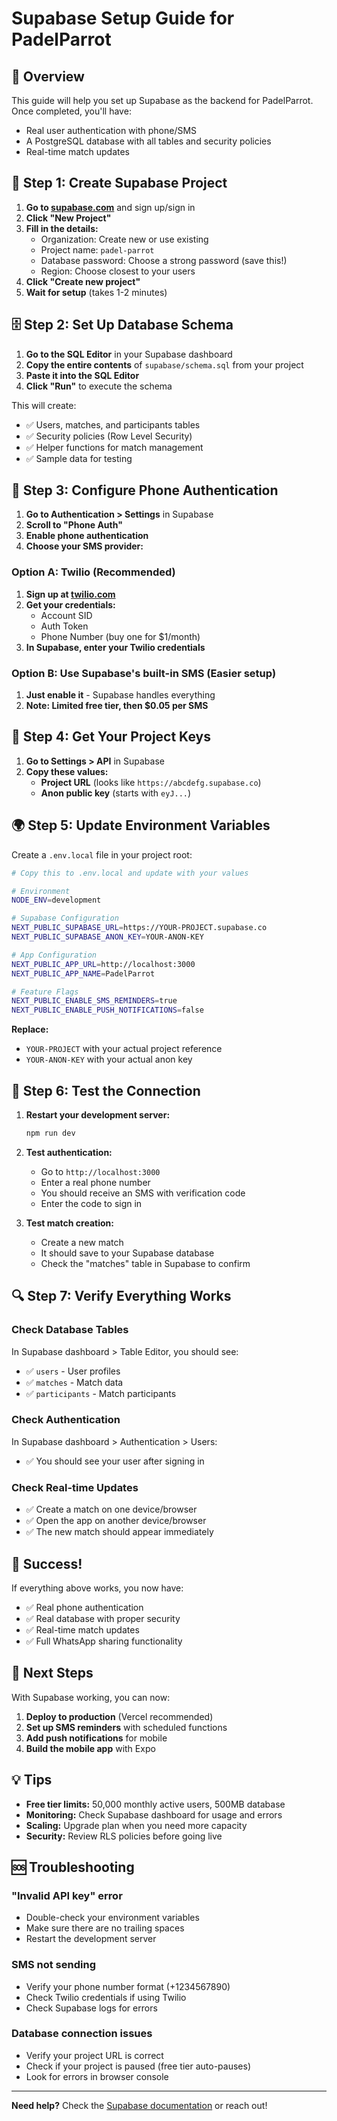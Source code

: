 # Supabase Setup Guide for PadelParrot

## 🎯 Overview

This guide will help you set up Supabase as the backend for PadelParrot. Once completed, you'll have:
- Real user authentication with phone/SMS
- A PostgreSQL database with all tables and security policies
- Real-time match updates

## 📝 Step 1: Create Supabase Project

1. **Go to [supabase.com](https://supabase.com)** and sign up/sign in
2. **Click "New Project"**
3. **Fill in the details:**
   - Organization: Create new or use existing
   - Project name: `padel-parrot`
   - Database password: Choose a strong password (save this!)
   - Region: Choose closest to your users
4. **Click "Create new project"**
5. **Wait for setup** (takes 1-2 minutes)

## 🗄️ Step 2: Set Up Database Schema

1. **Go to the SQL Editor** in your Supabase dashboard
2. **Copy the entire contents** of `supabase/schema.sql` from your project
3. **Paste it into the SQL Editor**
4. **Click "Run"** to execute the schema

This will create:
- ✅ Users, matches, and participants tables
- ✅ Security policies (Row Level Security)
- ✅ Helper functions for match management
- ✅ Sample data for testing

## 🔑 Step 3: Configure Phone Authentication

1. **Go to Authentication > Settings** in Supabase
2. **Scroll to "Phone Auth"**
3. **Enable phone authentication**
4. **Choose your SMS provider:**

### Option A: Twilio (Recommended)
1. **Sign up at [twilio.com](https://twilio.com)**
2. **Get your credentials:**
   - Account SID
   - Auth Token
   - Phone Number (buy one for $1/month)
3. **In Supabase, enter your Twilio credentials**

### Option B: Use Supabase's built-in SMS (Easier setup)
1. **Just enable it** - Supabase handles everything
2. **Note: Limited free tier, then $0.05 per SMS**

## 🔧 Step 4: Get Your Project Keys

1. **Go to Settings > API** in Supabase
2. **Copy these values:**
   - **Project URL** (looks like `https://abcdefg.supabase.co`)
   - **Anon public key** (starts with `eyJ...`)

## 🌍 Step 5: Update Environment Variables

Create a `.env.local` file in your project root:

```bash
# Copy this to .env.local and update with your values

# Environment
NODE_ENV=development

# Supabase Configuration
NEXT_PUBLIC_SUPABASE_URL=https://YOUR-PROJECT.supabase.co
NEXT_PUBLIC_SUPABASE_ANON_KEY=YOUR-ANON-KEY

# App Configuration
NEXT_PUBLIC_APP_URL=http://localhost:3000
NEXT_PUBLIC_APP_NAME=PadelParrot

# Feature Flags
NEXT_PUBLIC_ENABLE_SMS_REMINDERS=true
NEXT_PUBLIC_ENABLE_PUSH_NOTIFICATIONS=false
```

**Replace:**
- `YOUR-PROJECT` with your actual project reference
- `YOUR-ANON-KEY` with your actual anon key

## 🚀 Step 6: Test the Connection

1. **Restart your development server:**
   ```bash
   npm run dev
   ```

2. **Test authentication:**
   - Go to `http://localhost:3000`
   - Enter a real phone number
   - You should receive an SMS with verification code
   - Enter the code to sign in

3. **Test match creation:**
   - Create a new match
   - It should save to your Supabase database
   - Check the "matches" table in Supabase to confirm

## 🔍 Step 7: Verify Everything Works

### Check Database Tables
In Supabase dashboard > Table Editor, you should see:
- ✅ `users` - User profiles
- ✅ `matches` - Match data
- ✅ `participants` - Match participants

### Check Authentication
In Supabase dashboard > Authentication > Users:
- ✅ You should see your user after signing in

### Check Real-time Updates
- ✅ Create a match on one device/browser
- ✅ Open the app on another device/browser
- ✅ The new match should appear immediately

## 🎉 Success!

If everything above works, you now have:
- ✅ Real phone authentication
- ✅ Real database with proper security
- ✅ Real-time match updates
- ✅ Full WhatsApp sharing functionality

## 🚧 Next Steps

With Supabase working, you can now:
1. **Deploy to production** (Vercel recommended)
2. **Set up SMS reminders** with scheduled functions
3. **Add push notifications** for mobile
4. **Build the mobile app** with Expo

## 💡 Tips

- **Free tier limits:** 50,000 monthly active users, 500MB database
- **Monitoring:** Check Supabase dashboard for usage and errors
- **Scaling:** Upgrade plan when you need more capacity
- **Security:** Review RLS policies before going live

## 🆘 Troubleshooting

### "Invalid API key" error
- Double-check your environment variables
- Make sure there are no trailing spaces
- Restart the development server

### SMS not sending
- Verify your phone number format (+1234567890)
- Check Twilio credentials if using Twilio
- Check Supabase logs for errors

### Database connection issues
- Verify your project URL is correct
- Check if your project is paused (free tier auto-pauses)
- Look for errors in browser console

---

**Need help?** Check the [Supabase documentation](https://supabase.com/docs) or reach out! 